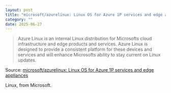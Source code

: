 ```yaml
---
layout: post
title: "microsoft/azurelinux: Linux OS for Azure 1P services and edge appliances"
category: ""
date: 2025-06-27
---
```


>Azure Linux is an internal Linux distribution for Microsofts cloud infrastructure and edge products and services. Azure Linux is designed to provide a consistent platform for these devices and services and will enhance Microsofts ability to stay current on Linux updates. 

Source: [microsoft/azurelinux: Linux OS for Azure 1P services and edge appliances](https://github.com/microsoft/azurelinux)

Linux, from Microsoft. 
